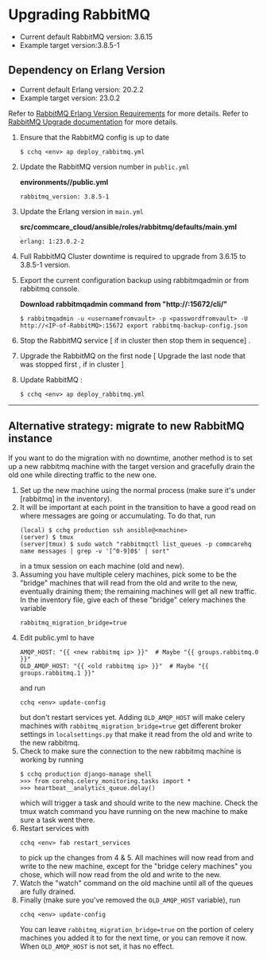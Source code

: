 # Upgrading RabbitMQ 

* Current default RabbitMQ version: 3.6.15
* Example target version:3.8.5-1
## Dependency on Erlang Version
* Current default Erlang version: 20.2.2
* Example target version: 23.0.2 

Refer to [RabbitMQ Erlang Version Requirements](https://www.rabbitmq.com/which-erlang.html) for more details.
Refer to [RabbitMQ Upgrade documentation](https://www.rabbitmq.com/upgrade.html#rabbitmq-cluster-configuration) for more details.

1. Ensure that the RabbitMQ  config is up to date

    ```
    $ cchq <env> ap deploy_rabbitmq.yml
    ```

2. Update the RabbitMQ version number in `public.yml`

    **environments/<env>/public.yml**
    ```
    rabbitmq_version: 3.8.5-1
    ```
3. Update the Erlang version in `main.yml`

   **src/commcare_cloud/ansible/roles/rabbitmq/defaults/main.yml**
   ```
   erlang: 1:23.0.2-2
   ```

4. Full RabbitMQ Cluster downtime is required to upgrade from 3.6.15 to 3.8.5-1 version. 
   

5. Export the current configuration backup using rabbitmqadmin or from rabbitmq console.

    **Download rabbitmqadmin command from "http://<IP-of-RabbitMQ>:15672/cli/"**
    ```
    $ rabbitmqadmin -u <usernamefromvault> -p <passwordfromvault> -U http://<IP-of-RabbitMQ>:15672 export rabbitmq-backup-config.json
    ```

6. Stop the RabbitMQ service [ if in cluster then stop them in sequence] .

7. Upgrade the RabbitMQ on the first node [ Upgrade the last node that was stopped first , if in cluster ]

8. Update RabbitMQ :

    ```
    $ cchq <env> ap deploy_rabbitmq.yml
    ```

----

## Alternative strategy: migrate to new RabbitMQ instance

If you want to do the migration with no downtime, another method is to set up a new rabbitmq machine
with the target version and gracefully drain the old one while directing traffic to the new one.

1. Set up the new machine using the normal process (make sure it's under [rabbitmq] in the inventory).
2. It will be important at each point in the transition to have a good read on where messages are going
    or accumulating. To do that, run
    ```
    (local) $ cchq production ssh ansible@<machine>
    (server) $ tmux
    (server|tmux) $ sudo watch "rabbitmqctl list_queues -p commcarehq name messages | grep -v '[^0-9]0$' | sort"
    ```
    in a tmux session on each machine (old and new).
3. Assuming you have multiple celery machines, pick some to be the "bridge" machines that
    will read from the old and write to the new, eventually draining them; the remaining machines will get
    all new traffic. In the inventory file, give each of these "bridge" celery machines the variable
    ```
    rabbitmq_migration_bridge=true
    ```
4. Edit public.yml to have
    ```
    AMQP_HOST: "{{ <new rabbitmq ip> }}"  # Maybe "{{ groups.rabbitmq.0 }}"
    OLD_AMQP_HOST: "{{ <old rabbitmq ip> }}"  # Maybe "{{ groups.rabbitmq.1 }}"
    ```
   and run
    ```
    cchq <env> update-config
    ```
   but don't restart services yet.
   Adding `OLD_AMQP_HOST` will make celery machines with `rabbitmq_migration_bridge=true` get different
   broker settings in `localsettings.py` that make it read from the old and write to the new rabbitmq. 
5. Check to make sure the connection to the new rabbitmq machine is working by running
    ```
    $ cchq production django-manage shell
    >>> from corehq.celery_monitoring.tasks import *
    >>> heartbeat__analytics_queue.delay()
    ```
    which will trigger a task and should write to the new machine. Check the tmux watch command you have running
    on the new machine to make sure a task went there.
6. Restart services with
    ```
    cchq <env> fab restart_services
    ```
    to pick up the changes from 4 & 5. All machines will now read from and write to the new machine,
    except for the "bridge celery machines" you chose, which will now read from the old and write to the new.
7. Watch the "watch" command on the old machine until all of the queues are fully drained. 
8. Finally (make sure you've removed the `OLD_AMQP_HOST` variable), run
    ```
    cchq <env> update-config
    ```
   You can leave `rabbitmq_migration_bridge=true` on the portion of celery machines you added it to
   for the next time, or you can remove it now. When `OLD_AMQP_HOST` is not set, it has no effect.

